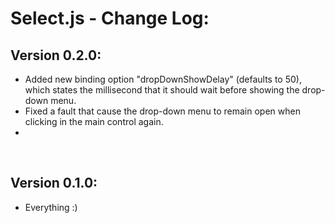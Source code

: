 # Select.js - Change Log:

## Version 0.2.0:
- Added new binding option "dropDownShowDelay" (defaults to 50), which states the millisecond that it should wait before showing the drop-down menu.
- Fixed a fault that cause the drop-down menu to remain open when clicking in the main control again.
- 

<br>


## Version 0.1.0:
- Everything :)
